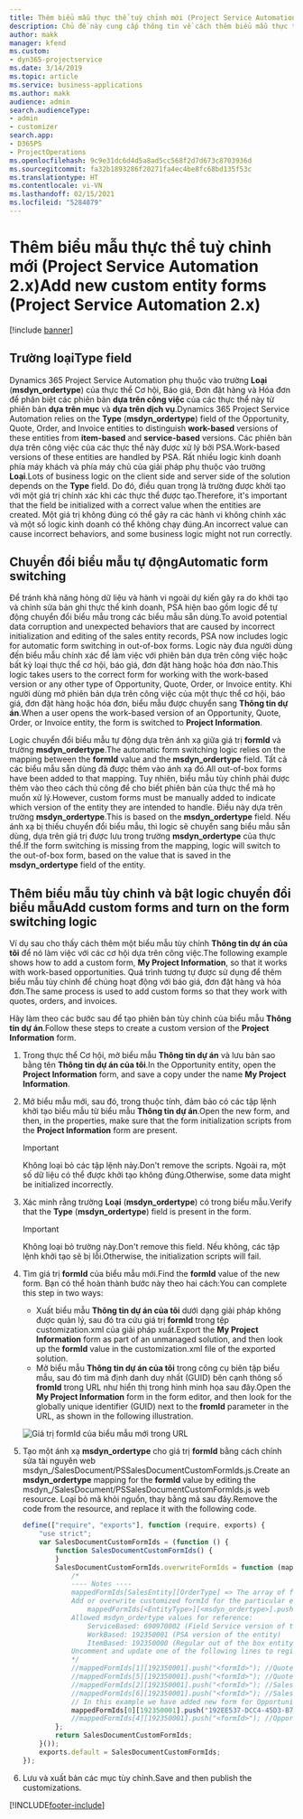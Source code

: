 ```yaml
---
title: Thêm biểu mẫu thực thể tuỳ chỉnh mới (Project Service Automation 2.x)
description: Chủ đề này cung cấp thông tin về cách thêm biểu mẫu thực thể tùy chỉnh cho cơ hội, báo giá, đơn đặt hàng hoặc hóa đơn trong Dynamics 365 Project Service Automation 2.x.
author: makk
manager: kfend
ms.custom:
- dyn365-projectservice
ms.date: 3/14/2019
ms.topic: article
ms.service: business-applications
ms.author: makk
audience: admin
search.audienceType:
- admin
- customizer
search.app:
- D365PS
- ProjectOperations
ms.openlocfilehash: 9c9e31dc6d4d5a8ad5cc568f2d7d673c8703936d
ms.sourcegitcommit: fa32b1893286f20271fa4ec4be8fc68bd135f53c
ms.translationtype: HT
ms.contentlocale: vi-VN
ms.lasthandoff: 02/15/2021
ms.locfileid: "5284879"
---
```

# <a name="add-new-custom-entity-forms-project-service-automation-2x"></a><span data-ttu-id="c0160-103">Thêm biểu mẫu thực thể tuỳ chỉnh mới (Project Service Automation 2.x)</span><span class="sxs-lookup"><span data-stu-id="c0160-103">Add new custom entity forms (Project Service Automation 2.x)</span></span>

[!include [banner](../../includes/psa-now-project-operations.md)]

## <a name="type-field"></a><span data-ttu-id="c0160-104">Trường loại</span><span class="sxs-lookup"><span data-stu-id="c0160-104">Type field</span></span> 

<span data-ttu-id="c0160-105">Dynamics 365 Project Service Automation phụ thuộc vào trường **Loại** (**msdyn\_ordertype**) của thực thể Cơ hội, Báo giá, Đơn đặt hàng và Hóa đơn để phân biệt các phiên bản **dựa trên công việc** của các thực thể này từ phiên bản **dựa trên mục** và **dựa trên dịch vụ**.</span><span class="sxs-lookup"><span data-stu-id="c0160-105">Dynamics 365 Project Service Automation relies on the **Type** (**msdyn\_ordertype**) field of the Opportunity, Quote, Order, and Invoice entities to distinguish **work-based** versions of these entities from **item-based** and **service-based** versions.</span></span> <span data-ttu-id="c0160-106">Các phiên bản dựa trên công việc của các thực thể này được xử lý bởi PSA.</span><span class="sxs-lookup"><span data-stu-id="c0160-106">Work-based versions of these entities are handled by PSA.</span></span> <span data-ttu-id="c0160-107">Rất nhiều logic kinh doanh phía máy khách và phía máy chủ của giải pháp phụ thuộc vào trường **Loại**.</span><span class="sxs-lookup"><span data-stu-id="c0160-107">Lots of business logic on the client side and server side of the solution depends on the **Type** field.</span></span> <span data-ttu-id="c0160-108">Do đó, điều quan trọng là trường được khởi tạo với một giá trị chính xác khi các thực thể được tạo.</span><span class="sxs-lookup"><span data-stu-id="c0160-108">Therefore, it's important that the field be initialized with a correct value when the entities are created.</span></span> <span data-ttu-id="c0160-109">Một giá trị không đúng có thể gây ra các hành vi không chính xác và một số logic kinh doanh có thể không chạy đúng.</span><span class="sxs-lookup"><span data-stu-id="c0160-109">An incorrect value can cause incorrect behaviors, and some business logic might not run correctly.</span></span>

## <a name="automatic-form-switching"></a><span data-ttu-id="c0160-110">Chuyển đổi biểu mẫu tự động</span><span class="sxs-lookup"><span data-stu-id="c0160-110">Automatic form switching</span></span>

<span data-ttu-id="c0160-111">Để tránh khả năng hỏng dữ liệu và hành vi ngoài dự kiến gây ra do khởi tạo và chỉnh sửa bản ghi thực thể kinh doanh, PSA hiện bao gồm logic để tự động chuyển đổi biểu mẫu trong các biểu mẫu sẵn dùng.</span><span class="sxs-lookup"><span data-stu-id="c0160-111">To avoid potential data corruption and unexpected behaviors that are caused by incorrect initialization and editing of the sales entity records, PSA now includes logic for automatic form switching in out-of-box forms.</span></span> <span data-ttu-id="c0160-112">Logic này đưa người dùng đến biểu mẫu chính xác để làm việc với phiên bản dựa trên công việc hoặc bất kỳ loại thực thể cơ hội, báo giá, đơn đặt hàng hoặc hóa đơn nào.</span><span class="sxs-lookup"><span data-stu-id="c0160-112">This logic takes users to the correct form for working with the work-based version or any other type of Opportunity, Quote, Order, or Invoice entity.</span></span> <span data-ttu-id="c0160-113">Khi người dùng mở phiên bản dựa trên công việc của một thực thể cơ hội, báo giá, đơn đặt hàng hoặc hóa đơn, biểu mẫu được chuyển sang **Thông tin dự án**.</span><span class="sxs-lookup"><span data-stu-id="c0160-113">When a user opens the work-based version of an Opportunity, Quote, Order, or Invoice entity, the form is switched to **Project Information**.</span></span>

<span data-ttu-id="c0160-114">Logic chuyển đổi biểu mẫu tự động dựa trên ánh xạ giữa giá trị **formId** và trường **msdyn\_ordertype**.</span><span class="sxs-lookup"><span data-stu-id="c0160-114">The automatic form switching logic relies on the mapping between the **formId** value and the **msdyn\_ordertype** field.</span></span> <span data-ttu-id="c0160-115">Tất cả các biểu mẫu sẵn dùng đã được thêm vào ánh xạ đó.</span><span class="sxs-lookup"><span data-stu-id="c0160-115">All out-of-box forms have been added to that mapping.</span></span> <span data-ttu-id="c0160-116">Tuy nhiên, biểu mẫu tùy chỉnh phải được thêm vào theo cách thủ công để cho biết phiên bản của thực thể mà họ muốn xử lý.</span><span class="sxs-lookup"><span data-stu-id="c0160-116">However, custom forms must be manually added to indicate which version of the entity they are intended to handle.</span></span> <span data-ttu-id="c0160-117">Điều này dựa trên trường **msdyn\_ordertype**.</span><span class="sxs-lookup"><span data-stu-id="c0160-117">This is based on the **msdyn\_ordertype** field.</span></span> <span data-ttu-id="c0160-118">Nếu ánh xạ bị thiếu chuyển đổi biểu mẫu, thì logic sẽ chuyển sang biểu mẫu sẵn dùng, dựa trên giá trị được lưu trong trường **msdyn\_ordertype** của thực thể.</span><span class="sxs-lookup"><span data-stu-id="c0160-118">If the form switching is missing from the mapping, logic will switch to the out-of-box form, based on the value that is saved in the **msdyn\_ordertype** field of the entity.</span></span>

## <a name="add-custom-forms-and-turn-on-the-form-switching-logic"></a><span data-ttu-id="c0160-119">Thêm biểu mẫu tùy chỉnh và bật logic chuyển đổi biểu mẫu</span><span class="sxs-lookup"><span data-stu-id="c0160-119">Add custom forms and turn on the form switching logic</span></span>

<span data-ttu-id="c0160-120">Ví dụ sau cho thấy cách thêm một biểu mẫu tùy chỉnh **Thông tin dự án của tôi** để nó làm việc với các cơ hội dựa trên công việc.</span><span class="sxs-lookup"><span data-stu-id="c0160-120">The following example shows how to add a custom form, **My Project Information**, so that it works with work-based opportunities.</span></span> <span data-ttu-id="c0160-121">Quá trình tương tự được sử dụng để thêm biểu mẫu tùy chỉnh để chúng hoạt động với báo giá, đơn đặt hàng và hóa đơn.</span><span class="sxs-lookup"><span data-stu-id="c0160-121">The same process is used to add custom forms so that they work with quotes, orders, and invoices.</span></span>

<span data-ttu-id="c0160-122">Hãy làm theo các bước sau để tạo phiên bản tùy chỉnh của biểu mẫu **Thông tin dự án**.</span><span class="sxs-lookup"><span data-stu-id="c0160-122">Follow these steps to create a custom version of the **Project Information** form.</span></span>

1. <span data-ttu-id="c0160-123">Trong thực thể Cơ hội, mở biểu mẫu **Thông tin dự án** và lưu bản sao bằng tên **Thông tin dự án của tôi**.</span><span class="sxs-lookup"><span data-stu-id="c0160-123">In the Opportunity entity, open the **Project Information** form, and save a copy under the name **My Project Information**.</span></span>
2. <span data-ttu-id="c0160-124">Mở biểu mẫu mới, sau đó, trong thuộc tính, đảm bảo có các tập lệnh khởi tạo biểu mẫu từ biểu mẫu **Thông tin dự án**.</span><span class="sxs-lookup"><span data-stu-id="c0160-124">Open the new form, and then, in the properties, make sure that the form initialization scripts from the **Project Information** form are present.</span></span> 

    > [!IMPORTANT]
    > <span data-ttu-id="c0160-125">Không loại bỏ các tập lệnh này.</span><span class="sxs-lookup"><span data-stu-id="c0160-125">Don't remove the scripts.</span></span> <span data-ttu-id="c0160-126">Ngoài ra, một số dữ liệu có thể được khởi tạo không đúng.</span><span class="sxs-lookup"><span data-stu-id="c0160-126">Otherwise, some data might be initialized incorrectly.</span></span>

3. <span data-ttu-id="c0160-127">Xác minh rằng trường **Loại** (**msdyn\_ordertype**) có trong biểu mẫu.</span><span class="sxs-lookup"><span data-stu-id="c0160-127">Verify that the **Type** (**msdyn\_ordertype**) field is present in the form.</span></span> 

    > [!IMPORTANT]
    > <span data-ttu-id="c0160-128">Không loại bỏ trường này.</span><span class="sxs-lookup"><span data-stu-id="c0160-128">Don't remove this field.</span></span> <span data-ttu-id="c0160-129">Nếu không, các tập lệnh khởi tạo sẽ bị lỗi.</span><span class="sxs-lookup"><span data-stu-id="c0160-129">Otherwise, the initialization scripts will fail.</span></span>

4. <span data-ttu-id="c0160-130">Tìm giá trị **formId** của biểu mẫu mới.</span><span class="sxs-lookup"><span data-stu-id="c0160-130">Find the **formId** value of the new form.</span></span> <span data-ttu-id="c0160-131">Bạn có thể hoàn thành bước này theo hai cách:</span><span class="sxs-lookup"><span data-stu-id="c0160-131">You can complete this step in two ways:</span></span>

    - <span data-ttu-id="c0160-132">Xuất biểu mẫu **Thông tin dự án của tôi** dưới dạng giải pháp không được quản lý, sau đó tra cứu giá trị **formId** trong tệp customization.xml của giải pháp xuất.</span><span class="sxs-lookup"><span data-stu-id="c0160-132">Export the **My Project Information** form as part of an unmanaged solution, and then look up the **formId** value in the customization.xml file of the exported solution.</span></span>
    - <span data-ttu-id="c0160-133">Mở biểu mẫu **Thông tin dự án của tôi** trong công cụ biên tập biểu mẫu, sau đó tìm mã định danh duy nhất (GUID) bên cạnh thông số **fromId** trong URL như hiển thị trong hình minh họa sau đây.</span><span class="sxs-lookup"><span data-stu-id="c0160-133">Open the **My Project Information** form in the form editor, and then look for the globally unique identifier (GUID) next to the **fromId** parameter in the URL, as shown in the following illustration.</span></span>

    ![Giá trị formId của biểu mẫu mới trong URL](media/how-to-add-custom-forms-in-v2.0.png)

5. <span data-ttu-id="c0160-135">Tạo một ánh xạ **msdyn\_ordertype** cho giá trị **formId** bằng cách chỉnh sửa tài nguyên web msdyn\_/SalesDocument/PSSalesDocumentCustomFormIds.js.</span><span class="sxs-lookup"><span data-stu-id="c0160-135">Create an **msdyn\_ordertype** mapping for the **formId** value by editing the msdyn\_/SalesDocument/PSSalesDocumentCustomFormIds.js web resource.</span></span> <span data-ttu-id="c0160-136">Loại bỏ mã khỏi nguồn, thay bằng mã sau đây.</span><span class="sxs-lookup"><span data-stu-id="c0160-136">Remove the code from the resource, and replace it with the following code.</span></span>

    ```javascript
    define(["require", "exports"], function (require, exports) {
        "use strict";
        var SalesDocumentCustomFormIds = (function () {
            function SalesDocumentCustomFormIds() {
            }
            SalesDocumentCustomFormIds.overwriteFormIds = function (mappedFormIds) {
                /*
                ---- Notes ----
                mappedFormIds[SalesEntity][OrderType] => The array of forms IDs that support particular entity and order type
                Add or overwrite customized formId for the particular entity and order type by calling:
                    mappedFormIds[<EntityType>][<msdyn_ordertype>].push("<formId>");
                Allowed msdyn_ordertype values for reference:
                    ServiceBased: 690970002 (Field Service version of the entity)
                    WorkBased: 192350001 (PSA version of the entity)
                    ItemBased: 192350000 (Regular out of the box entity)
                Uncomment and update one of the following lines to register custom PSA form for required entity:
                */      
                //mappedFormIds[1][192350001].push("<formId>"); //Quote
                //mappedFormIds[5][192350001].push("<formId>"); //Quote Line
                //mappedFormIds[2][192350001].push("<formId>"); //Sales Order
                //mappedFormIds[6][192350001].push("<formId>"); //Sales Order Line
                // In this example we have added new form for Opportunity
                mappedFormIds[0][192350001].push("192EE537-DCC4-45D3-B7AF-EA694B9113D2"); //Opportunity
                //mappedFormIds[4][192350001].push("<formId>"); //Opportunity Line
            };
            return SalesDocumentCustomFormIds;
        }());
        exports.default = SalesDocumentCustomFormIds;
    });
    ```

6. <span data-ttu-id="c0160-137">Lưu và xuất bản các mục tùy chỉnh.</span><span class="sxs-lookup"><span data-stu-id="c0160-137">Save and then publish the customizations.</span></span>


[!INCLUDE[footer-include](../../includes/footer-banner.md)]